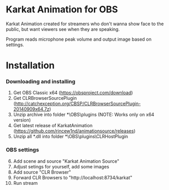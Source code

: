 # Karkat Animation for OBS
Karkat Animation created for streamers who don't wanna show face to the public, but want viewers see when they are speaking.

Program reads microphone peak volume and output image based on settings.

# Installation
### Downloading and installing
1. Get OBS Classic x64 (https://obsproject.com/download)
2. Get CLRBrowserSourcePlugin (http://catchexception.org/CBSP/CLRBrowserSourcePlugin-20140909x64.7z)
3. Unzip archive into folder *\OBS\plugins (NOTE: Works only on x64 version)
4. Get latest release of KarkatAnimation (https://github.com/rincew1nd/animationsource/releases)
5. Unzip all *.dll into folder *\OBS\plugins\CLRHostPlugin

### OBS settings
6. Add scene and source "Karkat Animation Source"
7. Adjust setings for yourself, add some images
8. Add source "CLR Browser"
9. Forward CLR Browsers to "http://localhost:8734/karkat"
10. Run stream
